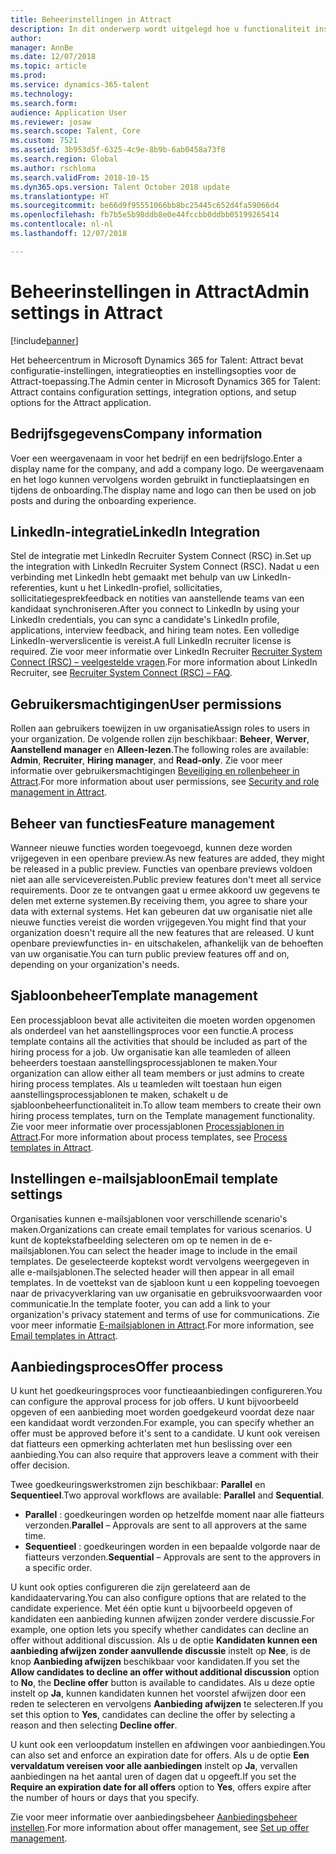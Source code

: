 ```yaml
---
title: Beheerinstellingen in Attract
description: In dit onderwerp wordt uitgelegd hoe u functionaliteit inschakelt voor organisaties en gebruikers in Attract.
author: 
manager: AnnBe
ms.date: 12/07/2018
ms.topic: article
ms.prod: 
ms.service: dynamics-365-talent
ms.technology: 
ms.search.form: 
audience: Application User
ms.reviewer: josaw
ms.search.scope: Talent, Core
ms.custom: 7521
ms.assetid: 3b953d5f-6325-4c9e-8b9b-6ab0458a73f8
ms.search.region: Global
ms.author: rschloma
ms.search.validFrom: 2018-10-15
ms.dyn365.ops.version: Talent October 2018 update
ms.translationtype: HT
ms.sourcegitcommit: be66d9f95551066bb8bc25445c652d4fa59066d4
ms.openlocfilehash: fb7b5e5b98ddb8e0e44fccbb0ddbb05199265414
ms.contentlocale: nl-nl
ms.lasthandoff: 12/07/2018

---
```


# <a name="admin-settings-in-attract"></a><span data-ttu-id="c3690-103">Beheerinstellingen in Attract</span><span class="sxs-lookup"><span data-stu-id="c3690-103">Admin settings in Attract</span></span>
[!include[banner](../includes/banner.md)]

<span data-ttu-id="c3690-104">Het beheercentrum in Microsoft Dynamics 365 for Talent: Attract bevat configuratie-instellingen, integratieopties en instellingsopties voor de Attract-toepassing.</span><span class="sxs-lookup"><span data-stu-id="c3690-104">The Admin center in Microsoft Dynamics 365 for Talent: Attract contains configuration settings, integration options, and setup options for the Attract application.</span></span>

## <a name="company-information"></a><span data-ttu-id="c3690-105">Bedrijfsgegevens</span><span class="sxs-lookup"><span data-stu-id="c3690-105">Company information</span></span>

<span data-ttu-id="c3690-106">Voer een weergavenaam in voor het bedrijf en een bedrijfslogo.</span><span class="sxs-lookup"><span data-stu-id="c3690-106">Enter a display name for the company, and add a company logo.</span></span> <span data-ttu-id="c3690-107">De weergavenaam en het logo kunnen vervolgens worden gebruikt in functieplaatsingen en tijdens de onboarding.</span><span class="sxs-lookup"><span data-stu-id="c3690-107">The display name and logo can then be used on job posts and during the onboarding experience.</span></span>

## <a name="linkedin-integration"></a><span data-ttu-id="c3690-108">LinkedIn-integratie</span><span class="sxs-lookup"><span data-stu-id="c3690-108">LinkedIn Integration</span></span>

<span data-ttu-id="c3690-109">Stel de integratie met LinkedIn Recruiter System Connect (RSC) in.</span><span class="sxs-lookup"><span data-stu-id="c3690-109">Set up the integration with LinkedIn Recruiter System Connect (RSC).</span></span> <span data-ttu-id="c3690-110">Nadat u een verbinding met LinkedIn hebt gemaakt met behulp van uw LinkedIn-referenties, kunt u het LinkedIn-profiel, sollicitaties, sollicitatiegesprekfeedback en notities van aanstellende teams van een kandidaat synchroniseren.</span><span class="sxs-lookup"><span data-stu-id="c3690-110">After you connect to LinkedIn by using your LinkedIn credentials, you can sync a candidate's LinkedIn profile, applications, interview feedback, and hiring team notes.</span></span> <span data-ttu-id="c3690-111">Een volledige LinkedIn-werverslicentie is vereist.</span><span class="sxs-lookup"><span data-stu-id="c3690-111">A full LinkedIn recruiter license is required.</span></span> <span data-ttu-id="c3690-112">Zie voor meer informatie over LinkedIn Recruiter [Recruiter System Connect (RSC) – veelgestelde vragen](https://www.linkedin.com/help/recruiter/answer/90483).</span><span class="sxs-lookup"><span data-stu-id="c3690-112">For more information about LinkedIn Recruiter, see [Recruiter System Connect (RSC) – FAQ](https://www.linkedin.com/help/recruiter/answer/90483).</span></span>

## <a name="user-permissions"></a><span data-ttu-id="c3690-113">Gebruikersmachtigingen</span><span class="sxs-lookup"><span data-stu-id="c3690-113">User permissions</span></span>

<span data-ttu-id="c3690-114">Rollen aan gebruikers toewijzen in uw organisatie</span><span class="sxs-lookup"><span data-stu-id="c3690-114">Assign roles to users in your organization.</span></span> <span data-ttu-id="c3690-115">De volgende rollen zijn beschikbaar: **Beheer**, **Werver**, **Aanstellend manager** en **Alleen-lezen**.</span><span class="sxs-lookup"><span data-stu-id="c3690-115">The following roles are available: **Admin**, **Recruiter**, **Hiring manager**, and **Read-only**.</span></span> <span data-ttu-id="c3690-116">Zie voor meer informatie over gebruikersmachtigingen [Beveiliging en rollenbeheer in Attract](./security-attract.md).</span><span class="sxs-lookup"><span data-stu-id="c3690-116">For more information about user permissions, see [Security and role management in Attract](./security-attract.md).</span></span>

## <a name="feature-management"></a><span data-ttu-id="c3690-117">Beheer van functies</span><span class="sxs-lookup"><span data-stu-id="c3690-117">Feature management</span></span>

<span data-ttu-id="c3690-118">Wanneer nieuwe functies worden toegevoegd, kunnen deze worden vrijgegeven in een openbare preview.</span><span class="sxs-lookup"><span data-stu-id="c3690-118">As new features are added, they might be released in a public preview.</span></span> <span data-ttu-id="c3690-119">Functies van openbare previews voldoen niet aan alle servicevereisten.</span><span class="sxs-lookup"><span data-stu-id="c3690-119">Public preview features don't meet all service requirements.</span></span> <span data-ttu-id="c3690-120">Door ze te ontvangen gaat u ermee akkoord uw gegevens te delen met externe systemen.</span><span class="sxs-lookup"><span data-stu-id="c3690-120">By receiving them, you agree to share your data with external systems.</span></span> <span data-ttu-id="c3690-121">Het kan gebeuren dat uw organisatie niet alle nieuwe functies vereist die worden vrijgegeven.</span><span class="sxs-lookup"><span data-stu-id="c3690-121">You might find that your organization doesn't require all the new features that are released.</span></span> <span data-ttu-id="c3690-122">U kunt openbare previewfuncties in- en uitschakelen, afhankelijk van de behoeften van uw organisatie.</span><span class="sxs-lookup"><span data-stu-id="c3690-122">You can turn public preview features off and on, depending on your organization's needs.</span></span>

## <a name="template-management"></a><span data-ttu-id="c3690-123">Sjabloonbeheer</span><span class="sxs-lookup"><span data-stu-id="c3690-123">Template management</span></span>

<span data-ttu-id="c3690-124">Een processjabloon bevat alle activiteiten die moeten worden opgenomen als onderdeel van het aanstellingsproces voor een functie.</span><span class="sxs-lookup"><span data-stu-id="c3690-124">A process template contains all the activities that should be included as part of the hiring process for a job.</span></span> <span data-ttu-id="c3690-125">Uw organisatie kan alle teamleden of alleen beheerders toestaan aanstellingsprocessjablonen te maken.</span><span class="sxs-lookup"><span data-stu-id="c3690-125">Your organization can allow either all team members or just admins to create hiring process templates.</span></span> <span data-ttu-id="c3690-126">Als u teamleden wilt toestaan hun eigen aanstellingsprocessjablonen te maken, schakelt u de sjabloonbeheerfunctionaliteit in.</span><span class="sxs-lookup"><span data-stu-id="c3690-126">To allow team members to create their own hiring process templates, turn on the Template management functionality.</span></span> <span data-ttu-id="c3690-127">Zie voor meer informatie over processjablonen [Processjablonen in Attract](./process-templates-attract.md).</span><span class="sxs-lookup"><span data-stu-id="c3690-127">For more information about process templates, see [Process templates in Attract](./process-templates-attract.md).</span></span>

## <a name="email-template-settings"></a><span data-ttu-id="c3690-128">Instellingen e-mailsjabloon</span><span class="sxs-lookup"><span data-stu-id="c3690-128">Email template settings</span></span>

<span data-ttu-id="c3690-129">Organisaties kunnen e-mailsjablonen voor verschillende scenario's maken.</span><span class="sxs-lookup"><span data-stu-id="c3690-129">Organizations can create email templates for various scenarios.</span></span> <span data-ttu-id="c3690-130">U kunt de koptekstafbeelding selecteren om op te nemen in de e-mailsjablonen.</span><span class="sxs-lookup"><span data-stu-id="c3690-130">You can select the header image to include in the email templates.</span></span> <span data-ttu-id="c3690-131">De geselecteerde koptekst wordt vervolgens weergegeven in alle e-mailsjablonen.</span><span class="sxs-lookup"><span data-stu-id="c3690-131">The selected header will then appear in all email templates.</span></span> <span data-ttu-id="c3690-132">In de voettekst van de sjabloon kunt u een koppeling toevoegen naar de privacyverklaring van uw organisatie en gebruiksvoorwaarden voor communicatie.</span><span class="sxs-lookup"><span data-stu-id="c3690-132">In the template footer, you can add a link to your organization's privacy statement and terms of use for communications.</span></span> <span data-ttu-id="c3690-133">Zie voor meer informatie [E-mailsjablonen in Attract](./email-templates.md).</span><span class="sxs-lookup"><span data-stu-id="c3690-133">For more information, see [Email templates in Attract](./email-templates.md).</span></span>

## <a name="offer-process"></a><span data-ttu-id="c3690-134">Aanbiedingsproces</span><span class="sxs-lookup"><span data-stu-id="c3690-134">Offer process</span></span>

<span data-ttu-id="c3690-135">U kunt het goedkeuringsproces voor functieaanbiedingen configureren.</span><span class="sxs-lookup"><span data-stu-id="c3690-135">You can configure the approval process for job offers.</span></span> <span data-ttu-id="c3690-136">U kunt bijvoorbeeld opgeven of een aanbieding moet worden goedgekeurd voordat deze naar een kandidaat wordt verzonden.</span><span class="sxs-lookup"><span data-stu-id="c3690-136">For example, you can specify whether an offer must be approved before it's sent to a candidate.</span></span> <span data-ttu-id="c3690-137">U kunt ook vereisen dat fiatteurs een opmerking achterlaten met hun beslissing over een aanbieding.</span><span class="sxs-lookup"><span data-stu-id="c3690-137">You can also require that approvers leave a comment with their offer decision.</span></span>

<span data-ttu-id="c3690-138">Twee goedkeuringswerkstromen zijn beschikbaar: **Parallel** en **Sequentieel**.</span><span class="sxs-lookup"><span data-stu-id="c3690-138">Two approval workflows are available: **Parallel** and **Sequential**.</span></span>

- <span data-ttu-id="c3690-139">**Parallel** : goedkeuringen worden op hetzelfde moment naar alle fiatteurs verzonden.</span><span class="sxs-lookup"><span data-stu-id="c3690-139">**Parallel** – Approvals are sent to all approvers at the same time.</span></span>
- <span data-ttu-id="c3690-140">**Sequentieel** : goedkeuringen worden in een bepaalde volgorde naar de fiatteurs verzonden.</span><span class="sxs-lookup"><span data-stu-id="c3690-140">**Sequential** – Approvals are sent to the approvers in a specific order.</span></span>

<span data-ttu-id="c3690-141">U kunt ook opties configureren die zijn gerelateerd aan de kandidaatervaring.</span><span class="sxs-lookup"><span data-stu-id="c3690-141">You can also configure options that are related to the candidate experience.</span></span> <span data-ttu-id="c3690-142">Met één optie kunt u bijvoorbeeld opgeven of kandidaten een aanbieding kunnen afwijzen zonder verdere discussie.</span><span class="sxs-lookup"><span data-stu-id="c3690-142">For example, one option lets you specify whether candidates can decline an offer without additional discussion.</span></span> <span data-ttu-id="c3690-143">Als u de optie **Kandidaten kunnen een aanbieding afwijzen zonder aanvullende discussie** instelt op **Nee**, is de knop **Aanbieding afwijzen** beschikbaar voor kandidaten.</span><span class="sxs-lookup"><span data-stu-id="c3690-143">If you set the **Allow candidates to decline an offer without additional discussion** option to **No**, the **Decline offer** button is available to candidates.</span></span> <span data-ttu-id="c3690-144">Als u deze optie instelt op **Ja**, kunnen kandidaten kunnen het voorstel afwijzen door een reden te selecteren en vervolgens **Aanbieding afwijzen** te selecteren.</span><span class="sxs-lookup"><span data-stu-id="c3690-144">If you set this option to **Yes**, candidates can decline the offer by selecting a reason and then selecting **Decline offer**.</span></span>

<span data-ttu-id="c3690-145">U kunt ook een verloopdatum instellen en afdwingen voor aanbiedingen.</span><span class="sxs-lookup"><span data-stu-id="c3690-145">You can also set and enforce an expiration date for offers.</span></span> <span data-ttu-id="c3690-146">Als u de optie **Een vervaldatum vereisen voor alle aanbiedingen** instelt op **Ja**, vervallen aanbiedingen na het aantal uren of dagen dat u opgeeft.</span><span class="sxs-lookup"><span data-stu-id="c3690-146">If you set the **Require an expiration date for all offers** option to **Yes**, offers expire after the number of hours or days that you specify.</span></span>

<span data-ttu-id="c3690-147">Zie voor meer informatie over aanbiedingsbeheer [Aanbiedingsbeheer instellen](./offer-setup.md).</span><span class="sxs-lookup"><span data-stu-id="c3690-147">For more information about offer management, see [Set up offer management](./offer-setup.md).</span></span>

